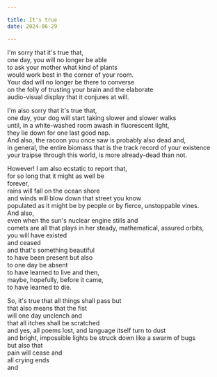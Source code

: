 ```yaml
---

title: It's true
date: 2024-06-29

---
```


I'm sorry that it's true that,</br>
one day, you will no longer be able</br>
to ask your mother what kind of plants</br>
would work best in the corner of your room.</br>
Your dad will no longer be there to converse</br>
on the folly of trusting your brain and the elaborate</br>
audio-visual display that it conjures at will.</br>

I'm also sorry that it's true that,</br>
one day, your dog will start taking slower and slower walks</br>
until, in a white-washed room awash in fluorescent light,</br>
they lie down for one last good nap.</br>
And also, the racoon you once saw is probably also dead and,</br>
in general, the entire biomass that is the track record of your existence</br>
your traipse through this world, is more already-dead than not.</br>

However! I am also ecstatic to report that,</br>
for so long that it might as well be</br>
forever, </br>
rains will fall on the ocean shore</br>
and winds will blow down that street you know</br>
populated as it might be by people or by fierce, unstoppable vines.</br>
And also,</br>
even when the sun's nuclear engine stills and</br>
comets are all that plays in her steady, mathematical, assured orbits,</br>
you will have existed</br>
and ceased</br>
and that's something beautiful</br>
to have been present but also</br>
to one day be absent</br>
to have learned to live and then,</br>
maybe, hopefully, before it came,</br>
to have learned to die.</br>

So, it's true that all things shall pass but</br>
that also means that the fist</br>
will one day unclench and</br>
that all itches shall be scratched</br>
and yes, all poems lost, and language itself turn to dust</br>
and bright, impossible lights be struck down like a swarm of bugs</br>
but also that</br>
pain will cease and</br>
all crying ends</br>
and</br>